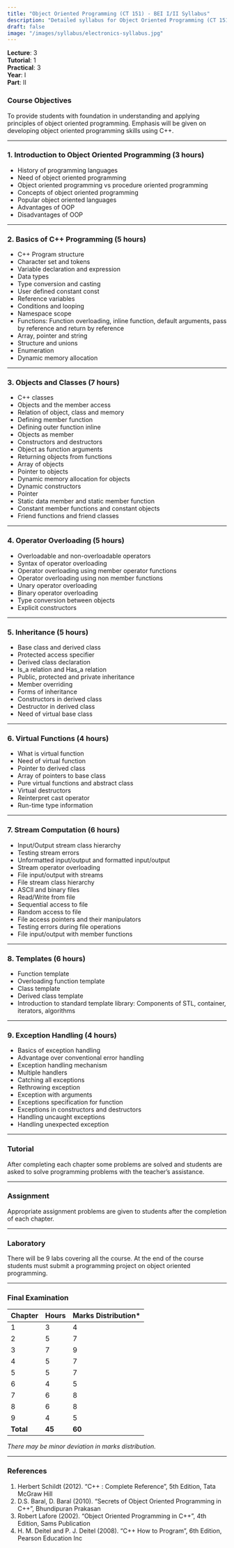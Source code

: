 ```yaml
---
title: "Object Oriented Programming (CT 151) - BEI I/II Syllabus"
description: "Detailed syllabus for Object Oriented Programming (CT 151), a first year, second part subject in the IOE BEI program."
draft: false
image: "/images/syllabus/electronics-syllabus.jpg"
---
```


**Lecture**: 3  
**Tutorial**: 1  
**Practical**: 3  
**Year**: I  
**Part**: II  

### Course Objectives
To provide students with foundation in understanding and applying principles of object oriented programming. Emphasis will be given on developing object oriented programming skills using C++.

---

### 1. Introduction to Object Oriented Programming (3 hours)
- History of programming languages
- Need of object oriented programming
- Object oriented programming vs procedure oriented programming
- Concepts of object oriented programming
- Popular object oriented languages
- Advantages of OOP
- Disadvantages of OOP

---

### 2. Basics of C++ Programming (5 hours)
- C++ Program structure
- Character set and tokens
- Variable declaration and expression
- Data types
- Type conversion and casting
- User defined constant const
- Reference variables
- Conditions and looping
- Namespace scope
- Functions: Function overloading, inline function, default arguments, pass by reference and return by reference
- Array, pointer and string
- Structure and unions
- Enumeration
- Dynamic memory allocation

---

### 3. Objects and Classes (7 hours)
- C++ classes
- Objects and the member access
- Relation of object, class and memory
- Defining member function
- Defining outer function inline
- Objects as member
- Constructors and destructors
- Object as function arguments
- Returning objects from functions
- Array of objects
- Pointer to objects
- Dynamic memory allocation for objects
- Dynamic constructors
- Pointer
- Static data member and static member function
- Constant member functions and constant objects
- Friend functions and friend classes

---

### 4. Operator Overloading (5 hours)
- Overloadable and non-overloadable operators
- Syntax of operator overloading
- Operator overloading using member operator functions
- Operator overloading using non member functions
- Unary operator overloading
- Binary operator overloading
- Type conversion between objects
- Explicit constructors

---

### 5. Inheritance (5 hours)
- Base class and derived class
- Protected access specifier
- Derived class declaration
- Is_a relation and Has_a relation
- Public, protected and private inheritance
- Member overriding
- Forms of inheritance
- Constructors in derived class
- Destructor in derived class
- Need of virtual base class

---

### 6. Virtual Functions (4 hours)
- What is virtual function
- Need of virtual function
- Pointer to derived class
- Array of pointers to base class
- Pure virtual functions and abstract class
- Virtual destructors
- Reinterpret cast operator
- Run-time type information

---

### 7. Stream Computation (6 hours)
- Input/Output stream class hierarchy
- Testing stream errors
- Unformatted input/output and formatted input/output
- Stream operator overloading
- File input/output with streams
- File stream class hierarchy
- ASCII and binary files
- Read/Write from file
- Sequential access to file
- Random access to file
- File access pointers and their manipulators
- Testing errors during file operations
- File input/output with member functions

---

### 8. Templates (6 hours)
- Function template
- Overloading function template
- Class template
- Derived class template
- Introduction to standard template library: Components of STL, container, iterators, algorithms

---

### 9. Exception Handling (4 hours)
- Basics of exception handling
- Advantage over conventional error handling
- Exception handling mechanism
- Multiple handlers
- Catching all exceptions
- Rethrowing exception
- Exception with arguments
- Exceptions specification for function
- Exceptions in constructors and destructors
- Handling uncaught exceptions
- Handling unexpected exception

---

### Tutorial
After completing each chapter some problems are solved and students are asked to solve programming problems with the teacher’s assistance.

---

### Assignment
Appropriate assignment problems are given to students after the completion of each chapter.

---

### Laboratory
There will be 9 labs covering all the course. At the end of the course students must submit a programming project on object oriented programming.

---

### Final Examination
| Chapter | Hours | Marks Distribution* |
|---------|-------|---------------------|
| 1       | 3     | 4                   |
| 2       | 5     | 7                   |
| 3       | 7     | 9                   |
| 4       | 5     | 7                   |
| 5       | 5     | 7                   |
| 6       | 4     | 5                   |
| 7       | 6     | 8                   |
| 8       | 6     | 8                   |
| 9       | 4     | 5                   |
| **Total** | **45** | **60**             |

*There may be minor deviation in marks distribution.*

---

### References
1. Herbert Schildt (2012). “C++ : Complete Reference”, 5th Edition, Tata McGraw Hill
2. D.S. Baral, D. Baral (2010). “Secrets of Object Oriented Programming in C++”, Bhundipuran Prakasan
3. Robert Lafore (2002). “Object Oriented Programming in C++”, 4th Edition, Sams Publication
4. H. M. Deitel and P. J. Deitel (2008). “C++ How to Program”, 6th Edition, Pearson Education Inc
